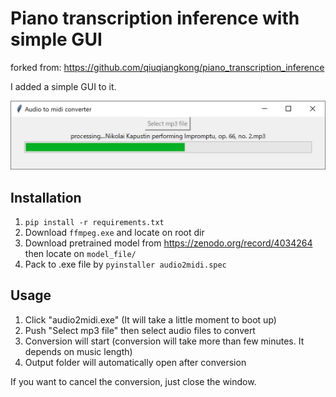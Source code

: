 # Piano transcription inference with simple GUI

forked from:
https://github.com/qiuqiangkong/piano_transcription_inference

I added a simple GUI to it.

![](dialog.png)

## Installation
1. `pip install -r requirements.txt`
2. Download `ffmpeg.exe` and locate on root dir
3. Download pretrained model from https://zenodo.org/record/4034264 then locate on `model_file/`
4. Pack to .exe file by `pyinstaller audio2midi.spec`

## Usage

1. Click "audio2midi.exe" (It will take a little moment to boot up)
2. Push "Select mp3 file" then select audio files to convert
3. Conversion will start (conversion will take more than few minutes. It depends on music length)
4. Output folder will automatically open after conversion

If you want to cancel the conversion, just close the window.